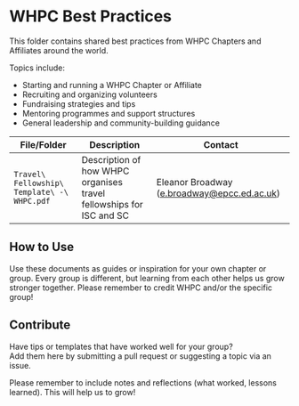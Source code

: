 # WHPC Best Practices

This folder contains shared best practices from WHPC Chapters and Affiliates around the world.

Topics include:

- Starting and running a WHPC Chapter or Affiliate  
- Recruiting and organizing volunteers  
- Fundraising strategies and tips  
- Mentoring programmes and support structures  
- General leadership and community-building guidance  

| File/Folder | Description | Contact | 
|-------------|-------------|---------| 
| `Travel\ Fellowship\ Template\ -\ WHPC.pdf` | Description of how WHPC organises travel fellowships for ISC and SC | Eleanor Broadway (e.broadway@epcc.ed.ac.uk) | 

## How to Use

Use these documents as guides or inspiration for your own chapter or group. Every group is different, but learning from each other helps us grow stronger together. Please remember to credit WHPC and/or the specific group! 

## Contribute

Have tips or templates that have worked well for your group?  
Add them here by submitting a pull request or suggesting a topic via an issue.

Please remember to include notes and reflections (what worked, lessons learned). This will help us to grow!
